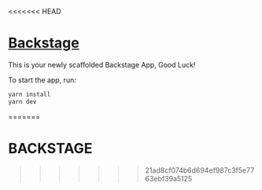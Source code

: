 <<<<<<< HEAD
# [Backstage](https://backstage.io)

This is your newly scaffolded Backstage App, Good Luck!

To start the app, run:

```sh
yarn install
yarn dev
```
=======
# BACKSTAGE
>>>>>>> 21ad8cf074b6d694ef987c3f5e7763ebf39a5125
